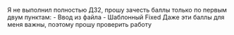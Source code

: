 Я не выполнил полностью ДЗ2, прошу зачесть баллы только по первым двум пунктам:
    - Ввод из файла 
    - Шаблонный Fixed
Даже эти баллы для меня важны, поэтому прошу проверить работу
